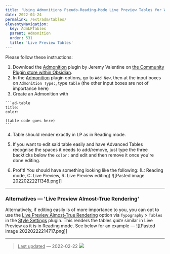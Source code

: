 ```yaml
---
title: 'Using Admonitions Pseudo-Reading-Mode Live Preview Tables for Willemstad X users'
date: 2022-04-24
permalink: /ext/adm/tables/
eleventyNavigation:
  key: AdmLPTables
  parent: Admonition
  order: 531
  title: 'Live Preview Tables'
---
```

Please follow these instructions:

1. Download the <u>Admonition</u> plugin by Jeremy Valentine on [the Community Plugin store within Obsidian](obsidian://show-plugin?id=obsidian-admonition).
3. In the <u>Admonition</u> plugin options, go to `Add New`, then at the input boxes on `Admonition Type:`, type `table` (the other input boxes are not of importance here)
3. Create an Admonition with
```
`​`​`ad-table
title:
color:

(table code goes here)
`​`​`
``` 
4. Table should render exactly in LP as in Reading mode.

5. If you want to edit said table easily and have Advanced Tables recognise the spaces it needs to add/remove, just type the three backticks below the `color:` and edit and then remove it once you're done editing.
6. Profit! You should have something looking like the following: (L: Reading mode, C: Live Preview, R: Live Preview editing)
![[Pasted image 20220222211348.png]]


---
### Alternatives — 'Live Preview Almost-True Rendering'

Alternatively, if editing easily is of more importance to you, you can opt to use the <u>Live Preview Almost-True Rendering</u> option via `Typography` > `Tables` in the <u>Style Settings</u> plugin. This renders the tables *quite* similar in Live Preview as it is in Reading mode. See below for an example —
![[Pasted image 20220222214717.png]]

---
> <u>Last updated</u> — 2022-02-22 ![](https://img.shields.io/badge/version-0.1.5-00BD6E)
